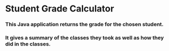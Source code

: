 # Student Grade Calculator
### This Java application returns the grade for the chosen student.
### It gives a summary of the classes they took as well as how they did in the classes.
